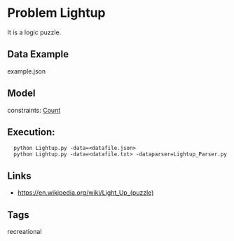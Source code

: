 # Problem Lightup

It is a logic puzzle.

## Data Example
  example.json

## Model
  constraints: [Count](http://pycsp.org/documentation/constraints/Count)

## Execution:
```
  python Lightup.py -data=<datafile.json>
  python Lightup.py -data=<datafile.txt> -dataparser=Lightup_Parser.py
```

## Links
 - https://en.wikipedia.org/wiki/Light_Up_(puzzle)

## Tags
  recreational
